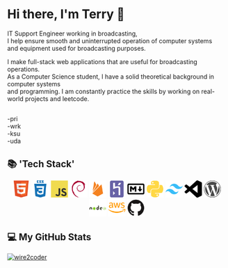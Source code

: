 # Hi there, I'm Terry 👋

IT Support Engineer working in broadcasting,\
I help ensure smooth and uninterrupted operation of computer systems\
and equipment used for broadcasting purposes.

I make full-stack web applications that are useful for broadcasting operations.\
As a Computer Science student, I have a solid theoretical background in computer systems \
and programming. I am constantly practice the skills by working on real-world projects and leetcode.

##
-pri \
-wrk \
-ksu \
-uda

## 📚 'Tech Stack'

<div align="center">
  <p>
    <img src="https://github.com/devicons/devicon/raw/master/icons/html5/html5-original.svg" alt="html5" width="40" height="40"/>
    <img src="https://github.com/devicons/devicon/raw/master/icons/css3/css3-plain-wordmark.svg" alt="css3" width="40" height="40"/>
    <img src="https://github.com/devicons/devicon/raw/master/icons/javascript/javascript-original.svg" alt="javascript" width="40" height="40"/>
    <img src="https://github.com/devicons/devicon/raw/master/icons/debian/debian-plain.svg" alt="debian" width="40" height="40"/>
    <img src="https://github.com/devicons/devicon/raw/master/icons/firebase/firebase-plain.svg" alt="firebase" width="40" height="40"/>
    <img src="https://github.com/devicons/devicon/raw/master/icons/heroku/heroku-plain.svg" alt="heroku" width="40" height="40"/>
    <img src="https://github.com/devicons/devicon/raw/master/icons/markdown/markdown-original.svg" alt="markdown" width="40" height="40"/>
    <img src="https://github.com/devicons/devicon/raw/master/icons/python/python-plain.svg" alt="python" width="40" height="40"/>
    <img src="https://github.com/devicons/devicon/raw/master/icons/tailwindcss/tailwindcss-plain.svg" alt="tailwindcss" width="40" height="40"/>
    <img src="https://github.com/devicons/devicon/raw/master/icons/vscode/vscode-plain.svg" alt="vscode" width="40" height="40"/>
    <img src="https://github.com/devicons/devicon/raw/master/icons/wordpress/wordpress-plain.svg" alt="wordpress" width="40" height="40"/>
    <img src="https://github.com/devicons/devicon/raw/master/icons/nodejs/nodejs-original-wordmark.svg" alt="nodejs" width="40" height="40"/>
    <img src="https://github.com/devicons/devicon/raw/master/icons/amazonwebservices/amazonwebservices-plain-wordmark.svg" alt="aws" width="40" height="40"/>
    <img src="https://github.com/devicons/devicon/raw/master/icons/github/github-original.svg" alt="github" width="40" height="40"/>
  </p>
</div>


## 💻 My GitHub Stats

[![wire2coder](https://github-readme-stats.vercel.app/api?username=wire2coder)](https://github.com/anuraghazra/github-readme-stats)

